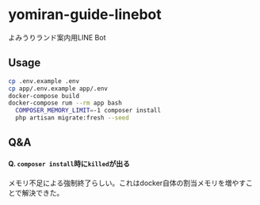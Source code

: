 # yomiran-guide-linebot

よみうりランド案内用LINE Bot

## Usage

```sh
cp .env.example .env
cp app/.env.example app/.env
docker-compose build
docker-compose rum --rm app bash
  COMPOSER_MEMORY_LIMIT=-1 composer install 
  php artisan migrate:fresh --seed
```

## Q&A

#### Q. `composer install`時に`killed`が出る

メモリ不足による強制終了らしい。これはdocker自体の割当メモリを増やすことで解決できた。
